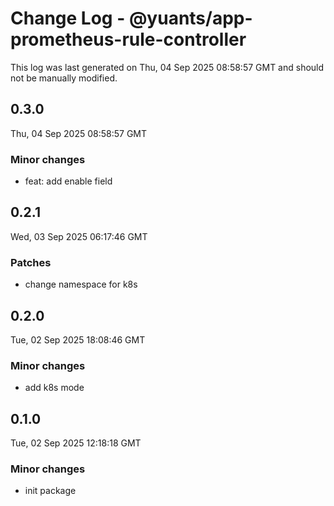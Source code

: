 # Change Log - @yuants/app-prometheus-rule-controller

This log was last generated on Thu, 04 Sep 2025 08:58:57 GMT and should not be manually modified.

## 0.3.0
Thu, 04 Sep 2025 08:58:57 GMT

### Minor changes

- feat: add enable field

## 0.2.1
Wed, 03 Sep 2025 06:17:46 GMT

### Patches

- change namespace for k8s

## 0.2.0
Tue, 02 Sep 2025 18:08:46 GMT

### Minor changes

- add k8s mode

## 0.1.0
Tue, 02 Sep 2025 12:18:18 GMT

### Minor changes

- init package

